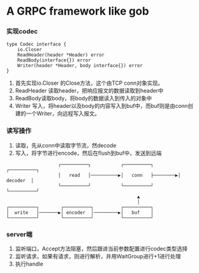 # A GRPC framework like gob

### 实现codec

```golang
type Codec interface {
	io.Closer
	ReadHeader(header *Header) error
	ReadBody(interface{}) error
	Writer(header *Header, body interface{}) error
}
```
1. 首先实现io.Closer 的Close方法，这个由TCP conn对象实现。
2. ReadHeader 读取header，把响应报文的数据读取到header中
3. ReadBody读取body，将body的数据读入到传入的对象中
4. Writer 写入，将header以及body的内容写入到buf中，而buf则是由conn创建的一个Writer，向远程写入报文。
### 读写操作
1. 读取，先从conn中读取字节流，然decode
2. 写入，将字节进行encode，然后在flush到buf中，发送到远端
```
                   ┌──────────┐           ┌──────────┐         ┌──────────┐
                   │   read   │──────────▶│   conn   ├────────▶│ decoder  │
                   └──────────┘           └──────────┘         └──────────┘
                                                ▲                          
                                                │                          
┌──────────┐        ┌──────────┐          ┌──────────┐                     
│  write   │───────▶│ encoder  │─────────▶│   buf    │                     
└──────────┘        └──────────┘          └──────────┘                     
```



### server端
1. 监听端口，Accept方法阻塞，然后跟进当前参数配置进行codec类型选择
2. 监听请求，如果有请求，则进行解析，并用WaitGroup进行+1进行处理
3. 执行handle

